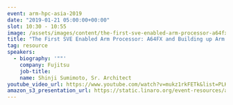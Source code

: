 ```yaml
---
event: arm-hpc-asia-2019
date: "2019-01-21 05:00:00+00:00"
slot: 10:30	- 10:55
image: /assets/images/content/the-first-sve-enabled-arm-processor-a64fx-and-building-up-arm-hpc-ecosystem.jpg
title: "The First SVE Enabled Arm Processor: A64FX and Building up Arm HPC Ecosystem"
tag: resource
speakers:
  - biography: '""'
    company: Fujitsu
    job-title:
    name: Shinji Sumimoto, Sr. Architect
youtube_video_url: https://www.youtube.com/watch?v=mukz1rkFETk&list=PLKZSArYQptsPLGSEUycUowh9oy8WF_epV&index=10&t=0s
amazon_s3_presentation_url: https://static.linaro.org/event-resources/arm-hpc-2019/slides/TheFirstSVEEnabledArmProcessor_A64FXandBuildingupArmHPCEcosystem5.pdf
---
```

